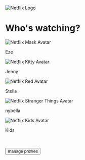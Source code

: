 <!DOCTYPE html>
<html lang="en">
<head>
    <meta charset="UTF-8">
    <meta http-equiv="X-UA-Compatible" content="IE=edge">
    <meta name="viewport" content="width=device-width, initial-scale=1.0">
    <title>NETFLIX Profiles</title>
    <style>
    :root {
      --color-white: #FFFFFF;
      --color-black: #141414;
      --color-gray: #808080; 
     }

html {
  background-color: var(--color-black);
  line-height: 2;
}

h1 {
  font-size: 42px;
  font-family: 'Open Sans', sans-serif;
  color: var(--color-white);
  text-align: center;
}

p {
  color: var(--color-gray);
  text-align: center;
  text-transform: capitalize;
  font-size: 20px;
  font-family: 'Poppins', sans-serif;
}

.profile p {
   margin-top: 1px;
}

img {
   height: 35px;
   width: auto;
}

.netflix-logo {
   margin-top: 29px;
   margin-left: 25px;
   cursor: pointer;
}

.profile-lists {
   margin: 0 auto;
   display: table;
}

.profile {
   width: 150px;
   height: 150px;
   background-color: var(--color-white);
   border-radius: 10px;
   border: 0px solid var(--color-black);
   text-align: center;
   display: inline-block;
   margin-left: 25px;
}

.profile-img {
   width: 150px;
   height: 150px;
   border-radius: 8px;
   cursor: pointer;
}

.profile:hover {
    border: 3px solid var(--color-white);
}

.btn {
  color: var(--color-gray);
  background-color: var(--color-black);
  cursor: pointer;
  border: 2px solid var(--color-gray);
  width: 218px;
  height: 45px;
  letter-spacing: 3px;
  text-transform: uppercase;
  text-align: center;
  margin: 0 auto;
  display: grid;
  place-items: center;
  margin-top:  60px;
}

.btn:hover {
  border: 2px solid var(--color-white);
  color: var(--color-white);
}
</style>
</head>
<body>
<div class="netflix-logo">
    <img src="https://upload.wikimedia.org/wikipedia/commons/0/08/Netflix_2015_logo.svg" alt="Netflix Logo">
  </div>
   <h1>Who's watching?</h1>
     <div class="profile-lists">
       <div class="profile">
         <img class="profile-img" src="https://encrypted-tbn2.gstatic.com/images?q=tbn:ANd9GcTRyBRODHdck7MaW3k7ya-ZLEeKLSYJ4HtIFGocq_23FCiYws8k" alt="Netflix Mask Avatar">
         <p>Eze</p>
       </div>
        <div class="profile">
          <img class="profile-img" src="https://avatars.githubusercontent.com/u/26828270?v=4" alt="Netflix Kitty Avatar">
       <p>Jenny</p>
        </div>
          <div class="profile">
            <img class="profile-img" src="https://www.linkpicture.com/q/img.png3_1.png" alt="Netflix Red Avatar">
           <p>Stella</p>
          </div>
          <div class="profile">
            <img class="profile-img" src="https://i.pinimg.com/736x/55/ba/30/55ba30e8f83d0064ee7669dc203ad1d5.jpg"  alt="Netflix Stranger Things Avatar">
            <p>nybella</p>
          </div>
            <div class="profile">
              <img class="profile-img"  src="https://www.linkpicture.com/q/img.png2.png"  alt="Netflix Kids Avatar">
              <p>Kids</p>
          </div>
    <br> <br>
    <button class="btn">manage profiles</button>
  </div>
</body>
</html>
